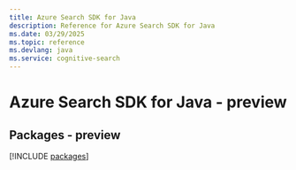 ```yaml
---
title: Azure Search SDK for Java
description: Reference for Azure Search SDK for Java
ms.date: 03/29/2025
ms.topic: reference
ms.devlang: java
ms.service: cognitive-search
---
```

# Azure Search SDK for Java - preview
## Packages - preview
[!INCLUDE [packages](search-index.md)]